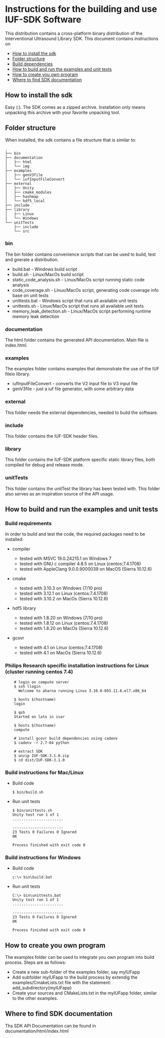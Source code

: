 # Instructions for the building and use IUF-SDK Software

This distribution contains a cross-platform binary distribution of the Interventional Ultrasound Library SDK. 
This document contains instructions on
* [How to install the sdk](#how-to-install-the-sdk)
* [Folder structure](#folder-structure)
* [Build dependencies](#build-dependencies)
* [How to build and run the examples and unit tests](#how-to-build-and-run-the-examples-and-unit-tests)
* [How to create you own program](#how-to-create-you-own-program)
* [Where to find SDK documentation](#where-to-find-sdk-documentation)

## How to install the sdk
Easy (:). The SDK comes as a zipped archive. Installation only means 
unpacking this archive with your favorite unpacking tool.

## Folder structure
When installed, the sdk contains a file structure that is similar to:

```
.
├── bin
├── documentation
│   ├── html
│   └── img
├── examples
│   ├── genV3file
│   └── iufInputFileConvert
├── external
│   ├── Unity
│   ├── cmake_modules
│   ├── hashmap
│   └── hdf5_local
├── include
├── library
│   ├── Linux
│   └── Windows
└── unitTests
    ├── include
    └── src
```

### bin
The bin folder contains convenience scripts that can be used to 
build, test and gnerate a distribution.

* build.bat - Windows build script
* build.sh - Linux/MacOs build script
* static_code_analysis.sh - Linux/MacOs script running static code analysis
* code_coverage.sh - Linux/MacOs script, generating code coverage info base on unit tests
* unittests.bat - Windows script that runs all available unit tests
* unittests.sh - Linux/MacOs script that runs all available unit tests
* memory_leak_detection.sh - Linux/MacOs script performing runtime memory leak detection

### documentation
The html folder contains the generated API documentation. Main file
is index.html.

### examples
The examples folder contains examples that demonstrate the use of the IUF fileio
library.
* iufInputFileConvert - converts the V2 input file to V3 input file
* genV3file - just a iuf file generator, with some arbitrary data

### external
This folder needs the external dependencies, needed to build the software.

### include
This folder contains the IUF-SDK header files.

### library
This folder contains the IUF-SDK platform specific static library files, both
compiled for debug and release mode.

### unitTests
This folder contains the unitTest the library has been tested with. This folder also 
serves as an inspiration source of the API usage.

## How to build and run the examples and unit tests
### Build requirements
In order to build and test the code, the required packages need to be installed:
- compiler
  - tested with MSVC 19.0.24215.1 on Windows 7
  - tested with GNU c compiler 4.8.5 on Linux (centos:7.4.1708)
  - tested with AppleClang 9.0.0.9000039 on MacOS (Sierra 10.12.6)
  
- cmake
  - tested with 3.10.3 on Windows (7/10 pro)
  - tested with 3.12.1 on Linux (centos:7.4.1708)
  - tested with 3.10.2 on MacOs (Sierra 10.12.6)
  
- hdf5 library
  - tested with 1.8.20 on Windows (7/10 pro)
  - tested with 1.8.12 on Linux (centos:7.4.1708)
  - tested with 1.8.20 on MacOs (Sierra 10.12.6)

- gcovr
  - tested with 4.1 on Linux (centos:7.4.1708)
  - tested with 4.1 on MacOs (Sierra 10.12.6)
 
### Philips Research specific installation instructions for Linux (cluster running centos 7.4)
```
    # login on compute server
    $ ssh llogin
      Welcome to aharna running Linux 3.10.0-693.11.6.el7.x86_64 

    $ hosts $(hostname)
    login

    $ qsh
    Started on lato in isar

    $ hosts $(hostname)
    compute
    
    # install gcovr build dependencies using cadenv
    $ cadenv -r 2.7-64 python
    
    # extract SDK
    $ unzip IUF-SDK-3.1.0.zip
    $ cd dist/IUF-SDK-3.1.0
```

### Build instructions for Mac/Linux
- Build code
    ```
    $ bin/build.sh
    ```
- Run unit tests

    ```
    $ bin/unittests.sh
    Unity test run 1 of 1
    .......................
    
    -----------------------
    23 Tests 0 Failures 0 Ignored 
    OK
    
    Process finished with exit code 0
    ```

### Build instructions for Windows

- Build code
    ```
    c:\> bin\build.bat
    ```
- Run unit tests

    ```
    C:\> bin\unittests.bat
    Unity test run 1 of 1
    .......................
    
    -----------------------
    23 Tests 0 Failures 0 Ignored 
    OK
    
    Process finished with exit code 0
    ```

## How to create you own program
The examples folder can be used to integrate you own program into 
build process. Steps are as follows:
- Create a new sub-folder of the examples folder, say myIUFapp
- Add subfolder myIUFapp to the build process by extendig the examples/CmakeLists.txt
file with the statement: add_subdirectory(myIUFapp)
- Create your sources and CMakeLists.txt in the myIUFapp folder, similar to
the other examples.

## Where to find SDK documentation
Ths SDK API Documentation can be found in documentation/html/index.html
